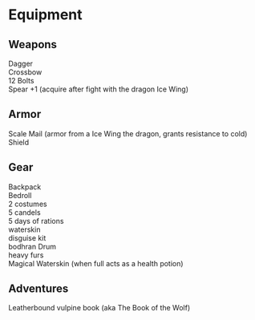 # Equipment

## Weapons
Dagger  
Crossbow  
12 Bolts  
Spear +1 (acquire after fight with the dragon Ice Wing)

## Armor
Scale Mail  (armor from a Ice Wing the dragon, grants resistance to cold)  
Shield


## Gear
Backpack  
Bedroll  
2 costumes  
5 candels  
5 days of rations  
waterskin  
disguise kit  
bodhran Drum  
heavy furs  
Magical Waterskin (when full acts as a health potion)

## Adventures
Leatherbound vulpine book (aka The Book of the Wolf)  
